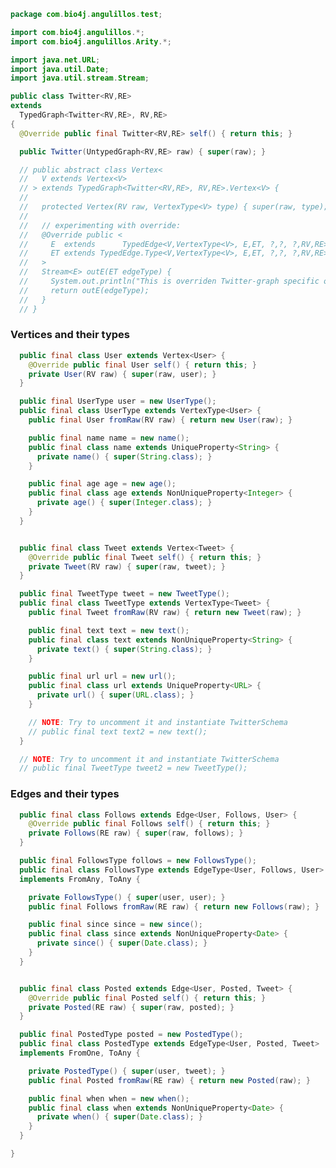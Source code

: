 
```java
package com.bio4j.angulillos.test;

import com.bio4j.angulillos.*;
import com.bio4j.angulillos.Arity.*;

import java.net.URL;
import java.util.Date;
import java.util.stream.Stream;

public class Twitter<RV,RE>
extends
  TypedGraph<Twitter<RV,RE>, RV,RE>
{
  @Override public final Twitter<RV,RE> self() { return this; }

  public Twitter(UntypedGraph<RV,RE> raw) { super(raw); }

  // public abstract class Vertex<
  //   V extends Vertex<V>
  // > extends TypedGraph<Twitter<RV,RE>, RV,RE>.Vertex<V> {
  //
  //   protected Vertex(RV raw, VertexType<V> type) { super(raw, type); }
  //
  //   // experimenting with override:
  //   @Override public <
  //     E  extends      TypedEdge<V,VertexType<V>, E,ET, ?,?, ?,RV,RE>,
  //     ET extends TypedEdge.Type<V,VertexType<V>, E,ET, ?,?, ?,RV,RE>
  //   >
  //   Stream<E> outE(ET edgeType) {
  //     System.out.println("This is overriden Twitter-graph specific outE");
  //     return outE(edgeType);
  //   }
  // }

```

### Vertices and their types

```java
  public final class User extends Vertex<User> {
    @Override public final User self() { return this; }
    private User(RV raw) { super(raw, user); }
  }

  public final UserType user = new UserType();
  public final class UserType extends VertexType<User> {
    public final User fromRaw(RV raw) { return new User(raw); }

    public final name name = new name();
    public final class name extends UniqueProperty<String> {
      private name() { super(String.class); }
    }

    public final age age = new age();
    public final class age extends NonUniqueProperty<Integer> {
      private age() { super(Integer.class); }
    }
  }


  public final class Tweet extends Vertex<Tweet> {
    @Override public final Tweet self() { return this; }
    private Tweet(RV raw) { super(raw, tweet); }
  }

  public final TweetType tweet = new TweetType();
  public final class TweetType extends VertexType<Tweet> {
    public final Tweet fromRaw(RV raw) { return new Tweet(raw); }

    public final text text = new text();
    public final class text extends NonUniqueProperty<String> {
      private text() { super(String.class); }
    }

    public final url url = new url();
    public final class url extends UniqueProperty<URL> {
      private url() { super(URL.class); }
    }

    // NOTE: Try to uncomment it and instantiate TwitterSchema
    // public final text text2 = new text();
  }

  // NOTE: Try to uncomment it and instantiate TwitterSchema
  // public final TweetType tweet2 = new TweetType();

```

### Edges and their types

```java
  public final class Follows extends Edge<User, Follows, User> {
    @Override public final Follows self() { return this; }
    private Follows(RE raw) { super(raw, follows); }
  }

  public final FollowsType follows = new FollowsType();
  public final class FollowsType extends EdgeType<User, Follows, User>
  implements FromAny, ToAny {

    private FollowsType() { super(user, user); }
    public final Follows fromRaw(RE raw) { return new Follows(raw); }

    public final since since = new since();
    public final class since extends NonUniqueProperty<Date> {
      private since() { super(Date.class); }
    }
  }


  public final class Posted extends Edge<User, Posted, Tweet> {
    @Override public final Posted self() { return this; }
    private Posted(RE raw) { super(raw, posted); }
  }

  public final PostedType posted = new PostedType();
  public final class PostedType extends EdgeType<User, Posted, Tweet>
  implements FromOne, ToAny {

    private PostedType() { super(user, tweet); }
    public final Posted fromRaw(RE raw) { return new Posted(raw); }

    public final when when = new when();
    public final class when extends NonUniqueProperty<Date> {
      private when() { super(Date.class); }
    }
  }

}

```




[main/java/com/bio4j/angulillos/AnyEdgeType.java]: ../../../../../main/java/com/bio4j/angulillos/AnyEdgeType.java.md
[main/java/com/bio4j/angulillos/AnyElementType.java]: ../../../../../main/java/com/bio4j/angulillos/AnyElementType.java.md
[main/java/com/bio4j/angulillos/AnyProperty.java]: ../../../../../main/java/com/bio4j/angulillos/AnyProperty.java.md
[main/java/com/bio4j/angulillos/AnyVertexType.java]: ../../../../../main/java/com/bio4j/angulillos/AnyVertexType.java.md
[main/java/com/bio4j/angulillos/Arity.java]: ../../../../../main/java/com/bio4j/angulillos/Arity.java.md
[main/java/com/bio4j/angulillos/conversions.java]: ../../../../../main/java/com/bio4j/angulillos/conversions.java.md
[main/java/com/bio4j/angulillos/Labeled.java]: ../../../../../main/java/com/bio4j/angulillos/Labeled.java.md
[main/java/com/bio4j/angulillos/QueryPredicate.java]: ../../../../../main/java/com/bio4j/angulillos/QueryPredicate.java.md
[main/java/com/bio4j/angulillos/TypedEdgeIndex.java]: ../../../../../main/java/com/bio4j/angulillos/TypedEdgeIndex.java.md
[main/java/com/bio4j/angulillos/TypedElementIndex.java]: ../../../../../main/java/com/bio4j/angulillos/TypedElementIndex.java.md
[main/java/com/bio4j/angulillos/TypedGraph.java]: ../../../../../main/java/com/bio4j/angulillos/TypedGraph.java.md
[main/java/com/bio4j/angulillos/TypedVertexIndex.java]: ../../../../../main/java/com/bio4j/angulillos/TypedVertexIndex.java.md
[main/java/com/bio4j/angulillos/TypedVertexQuery.java]: ../../../../../main/java/com/bio4j/angulillos/TypedVertexQuery.java.md
[main/java/com/bio4j/angulillos/UntypedGraph.java]: ../../../../../main/java/com/bio4j/angulillos/UntypedGraph.java.md
[main/java/com/bio4j/angulillos/UntypedGraphSchema.java]: ../../../../../main/java/com/bio4j/angulillos/UntypedGraphSchema.java.md
[test/java/com/bio4j/angulillos/Twitter.java]: Twitter.java.md
[test/java/com/bio4j/angulillos/TwitterGraphTestSuite.java]: TwitterGraphTestSuite.java.md